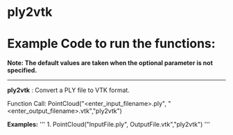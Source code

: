# ply2vtk

# Example Code to run the functions:

**Note: The default values are taken when the optional parameter is not specified.**
___

__ply2vtk__ : Convert a PLY file to VTK format.

Function Call: PointCloud("<enter\_input\_filename>.ply", "<enter\_output\_filename>.vtk","ply2vtk")


__Examples:__
'''
		1. PointCloud("InputFile.ply", OutputFile.vtk","ply2vtk")
'''
